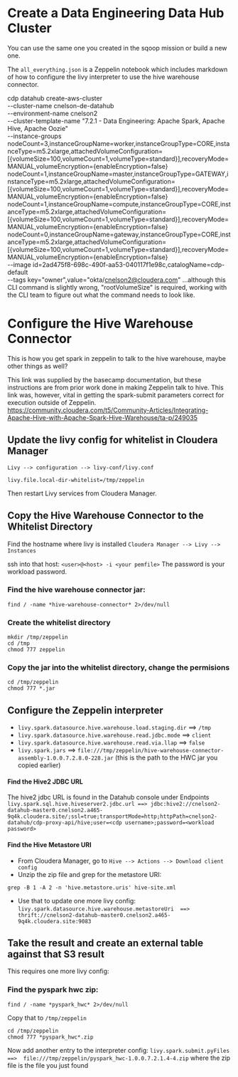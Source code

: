 # Create a Data Engineering Data Hub Cluster
You can use the same one you created in the sqoop mission or build a new one.

The `all_everything.json` is a Zeppelin notebook which includes markdown of how to configure the livy interpreter to use the hive warehouse connector.


cdp datahub create-aws-cluster \
--cluster-name cnelson-de-datahub \
--environment-name cnelson2 \
--cluster-template-name "7.2.1 - Data Engineering: Apache Spark, Apache Hive, Apache Oozie" \
--instance-groups nodeCount=3,instanceGroupName=worker,instanceGroupType=CORE,instanceType=m5.2xlarge,attachedVolumeConfiguration=\[\{volumeSize=100,volumeCount=1,volumeType=standard\}\],recoveryMode=MANUAL,volumeEncryption=\{enableEncryption=false\} nodeCount=1,instanceGroupName=master,instanceGroupType=GATEWAY,instanceType=m5.2xlarge,attachedVolumeConfiguration=\[\{volumeSize=100,volumeCount=1,volumeType=standard\}\],recoveryMode=MANUAL,volumeEncryption=\{enableEncryption=false\} nodeCount=1,instanceGroupName=compute,instanceGroupType=CORE,instanceType=m5.2xlarge,attachedVolumeConfiguration=\[\{volumeSize=100,volumeCount=1,volumeType=standard\}\],recoveryMode=MANUAL,volumeEncryption=\{enableEncryption=false\} nodeCount=0,instanceGroupName=gateway,instanceGroupType=CORE,instanceType=m5.2xlarge,attachedVolumeConfiguration=\[\{volumeSize=100,volumeCount=1,volumeType=standard\}\],recoveryMode=MANUAL,volumeEncryption=\{enableEncryption=false\} \
--image id=2ad475f8-698c-490f-aa53-040117f1e98c,catalogName=cdp-default \
--tags key="owner",value="okta/cnelson2@cloudera.com" 
...although this CLI command is slightly wrong, "rootVolumeSize" is required, working with the CLI team to figure out what the command needs to look like.


# Configure the Hive Warehouse Connector

This is how you get spark in zeppelin to talk to the hive warehouse, maybe other things as well?

This link was supplied by the basecamp documentation, but these instructions are from prior work done in making Zeppelin talk to hive.  This link was, however, vital in getting the spark-submit parameters correct for execution outside of Zeppelin.
https://community.cloudera.com/t5/Community-Articles/Integrating-Apache-Hive-with-Apache-Spark-Hive-Warehouse/ta-p/249035


## Update the livy config for whitelist in Cloudera Manager

`Livy --> configuration --> livy-conf/livy.conf`
```
livy.file.local-dir-whitelist=/tmp/zeppelin
```
Then restart Livy services from Cloudera Manager.

## Copy the Hive Warehouse Connector to the Whitelist Directory
Find the hostname where livy is installed `Cloudera Manager --> Livy --> Instances`

ssh into that host:  `<user>@<host> -i <your pemfile>`
The password is your workload password.

### Find the hive warehouse connector jar:
```
find / -name *hive-warehouse-connector* 2>/dev/null
```
### Create the whitelist directory
```
mkdir /tmp/zeppelin
cd /tmp
chmod 777 zeppelin
```

### Copy the jar into the whitelist directory, change the permisions
```
cd /tmp/zeppelin
chmod 777 *.jar
```
## Configure the Zeppelin interpreter
* `livy.spark.datasource.hive.warehouse.load.staging.dir`  ==> `/tmp`
* `livy.spark.datasource.hive.warehouse.read.jdbc.mode` ==> `client`
* `livy.spark.datasource.hive.warehouse.read.via.llap` ==> `false`
* `livy.spark.jars` ==> `file:///tmp/zeppelin/hive-warehouse-connector-assembly-1.0.0.7.2.8.0-228.jar`  (this is the path to the HWC jar you copied earlier)

#### Find the Hive2 JDBC URL
The hive2 jdbc URL is found in the Datahub console under Endpoints
`livy.spark.sql.hive.hiveserver2.jdbc.url ==> jdbc:hive2://cnelson2-datahub-master0.cnelson2.a465-9q4k.cloudera.site/;ssl=true;transportMode=http;httpPath=cnelson2-datahub/cdp-proxy-api/hive;user=<cdp username>;password=<workload password>`

#### Find the Hive Metastore URI
* From Cloudera Manager, go to `Hive --> Actions --> Download client config`
* Unzip the zip file and grep for the metastore URI:
```
grep -B 1 -A 2 -n 'hive.metastore.uris' hive-site.xml
```
* Use that to update one more livy config:
`livy.spark.datasource.hive.warehouse.metastoreUri  ==> thrift://cnelson2-datahub-master0.cnelson2.a465-9q4k.cloudera.site:9083`


## Take the result and create an external table against that S3 result
This requires one more livy config:
### Find the pyspark hwc zip:
```
find / -name *pyspark_hwc* 2>/dev/null
```
Copy that to `/tmp/zeppelin` 
```
cd /tmp/zeppelin
chmod 777 *pyspark_hwc*.zip
```

Now add another entry to the interpreter config:
`livy.spark.submit.pyFiles  ==>  file:///tmp/zeppelin/pyspark_hwc-1.0.0.7.2.1.4-4.zip` where the zip file is the file you just found
